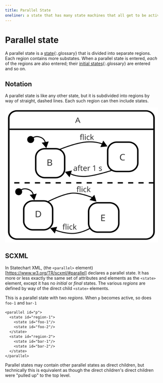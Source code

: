 ```yaml
---
title: Parallel State
oneliner: a state that has many state machines that all get to be active at the same time
---
```


# Parallel state

A parallel state is a [state](state.html){:.glossary} that is divided into separate regions.  Each region contains more substates.  When a parallel state is entered, _each_ of the regions are also entered; their [initial states](initial-state.html){:.glossary} are entered and so on.

## Notation

A parallel state is like any other state, but it is subdivided into regions by way of straight, dashed lines.  Each such region can then include states.

![An example of a parallel state](parallel.svg)

## SCXML

In Statechart XML, (the `<parallel>` element)[https://www.w3.org/TR/scxml/#parallel] declares a parallel state.  It has more or less exactly the same set of attributes and elements as the `<state>` element, except it has no _initial_ or _final_ states.  The various _regions_ are defined by way of the direct child `<state>` elements.

This is a parallel state with two _regions_. When `p` becomes active, so does `foo-1` and `bar-1`

    <parallel id="p">
      <state id="region-1">
        <state id="foo-1"/>
        <state id="foo-2"/>
      </state>
      <state id="region-2">
        <state id="bar-1"/>
        <state id="bar-2"/>
      </state>
    </parallel>

Parallel states may contain other parallel states as direct children, but technically this is equivalent as though the direct children's direct children were "pulled up" to the top level.
